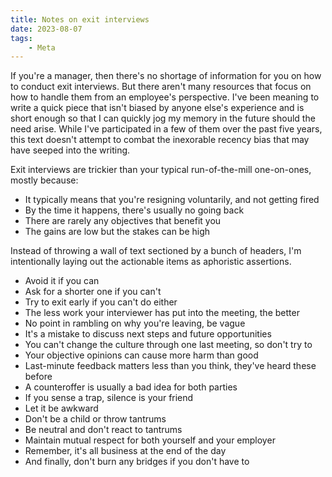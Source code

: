 ```yaml
---
title: Notes on exit interviews
date: 2023-08-07
tags:
    - Meta
---
```


If you're a manager, then there's no shortage of information for you on how to conduct exit
interviews. But there aren't many resources that focus on how to handle them from an
employee's perspective. I've been meaning to write a quick piece that isn't biased by anyone
else's experience and is short enough so that I can quickly jog my memory in the future
should the need arise. While I've participated in a few of them over the past five years,
this text doesn't attempt to combat the inexorable recency bias that may have seeped into
the writing.

Exit interviews are trickier than your typical run-of-the-mill one-on-ones, mostly because:

-   It typically means that you're resigning voluntarily, and not getting fired
-   By the time it happens, there's usually no going back
-   There are rarely any objectives that benefit you
-   The gains are low but the stakes can be high

Instead of throwing a wall of text sectioned by a bunch of headers, I'm intentionally laying
out the actionable items as aphoristic assertions.

-   Avoid it if you can
-   Ask for a shorter one if you can't
-   Try to exit early if you can't do either
-   The less work your interviewer has put into the meeting, the better
-   No point in rambling on why you're leaving, be vague
-   It's a mistake to discuss next steps and future opportunities
-   You can't change the culture through one last meeting, so don't try to
-   Your objective opinions can cause more harm than good
-   Last-minute feedback matters less than you think, they've heard these before
-   A counteroffer is usually a bad idea for both parties
-   If you sense a trap, silence is your friend
-   Let it be awkward
-   Don't be a child or throw tantrums
-   Be neutral and don't react to tantrums
-   Maintain mutual respect for both yourself and your employer
-   Remember, it's all business at the end of the day
-   And finally, don't burn any bridges if you don't have to
